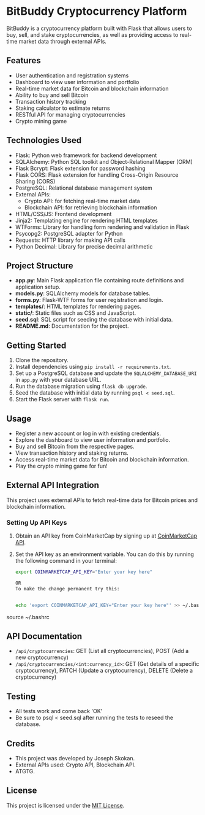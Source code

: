 # BitBuddy Cryptocurrency Platform

BitBuddy is a cryptocurrency platform built with Flask that allows users to buy, sell, and stake cryptocurrencies, as well as providing access to real-time market data through external APIs.

## Features

- User authentication and registration systems
- Dashboard to view user information and portfolio
- Real-time market data for Bitcoin and blockchain information
- Ability to buy and sell Bitcoin
- Transaction history tracking
- Staking calculator to estimate returns
- RESTful API for managing cryptocurrencies
- Crypto mining game

## Technologies Used

- Flask: Python web framework for backend development
- SQLAlchemy: Python SQL toolkit and Object-Relational Mapper (ORM)
- Flask Bcrypt: Flask extension for password hashing
- Flask CORS: Flask extension for handling Cross-Origin Resource Sharing (CORS)
- PostgreSQL: Relational database management system
- External APIs:
  - Crypto API: for fetching real-time market data
  - Blockchain API: for retrieving blockchain information
- HTML/CSS/JS: Frontend development
- Jinja2: Templating engine for rendering HTML templates
- WTForms: Library for handling form rendering and validation in Flask
- Psycopg2: PostgreSQL adapter for Python
- Requests: HTTP library for making API calls
- Python Decimal: Library for precise decimal arithmetic

## Project Structure

- **app.py**: Main Flask application file containing route definitions and application setup.
- **models.py**: SQLAlchemy models for database tables.
- **forms.py**: Flask-WTF forms for user registration and login.
- **templates/**: HTML templates for rendering pages.
- **static/**: Static files such as CSS and JavaScript.
- **seed.sql**: SQL script for seeding the database with initial data.
- **README.md**: Documentation for the project.

## Getting Started

1. Clone the repository.
2. Install dependencies using `pip install -r requirements.txt`.
3. Set up a PostgreSQL database and update the `SQLALCHEMY_DATABASE_URI` in `app.py` with your database URL.
4. Run the database migration using `flask db upgrade`.
5. Seed the database with initial data by running `psql < seed.sql`.
6. Start the Flask server with `flask run`.

## Usage

- Register a new account or log in with existing credentials.
- Explore the dashboard to view user information and portfolio.
- Buy and sell Bitcoin from the respective pages.
- View transaction history and staking returns.
- Access real-time market data for Bitcoin and blockchain information.
- Play the crypto mining game for fun!

## External API Integration

This project uses external APIs to fetch real-time data for Bitcoin prices and blockchain information. 

### Setting Up API Keys

1. Obtain an API key from CoinMarketCap by signing up at [CoinMarketCap API](https://pro.coinmarketcap.com/signup/).

2. Set the API key as an environment variable. You can do this by running the following command in your terminal:

   ```sh
   export COINMARKETCAP_API_KEY="Enter your key here"

   OR 
   To make the change permanent try this:


   echo 'export COINMARKETCAP_API_KEY="Enter your key here"' >> ~/.bashrc
source ~/.bashrc

## API Documentation

- `/api/cryptocurrencies`: GET (List all cryptocurrencies), POST (Add a new cryptocurrency)
- `/api/cryptocurrencies/<int:currency_id>`: GET (Get details of a specific cryptocurrency), PATCH (Update a cryptocurrency), DELETE (Delete a cryptocurrency)

## Testing

- All tests work and come back 'OK' 
- Be sure to psql < seed.sql after running the tests to reseed the database.

## Credits

- This project was developed by Joseph Skokan.
- External APIs used: Crypto API, Blockchain API.
- ATGTG.

## License

This project is licensed under the [MIT License](https://opensource.org/licenses/MIT).
